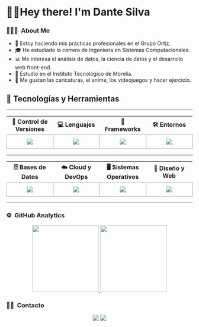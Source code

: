 <h1 align="left">💁‍♂️Hey there! I'm Dante Silva</h2>


### 👨🏻‍💻 &nbsp;About Me

- 🍊 Estoy haciendo mis prácticas profesionales en el Grupo Ortiz.
- 🎓 He estudiado la carrera de Ingeniería en Sistemas Computacionales.
- 📊 Me interesa el análisis de datos, la ciencia de datos y el desarrollo web front-end.
- 🏫 Estudio en el Instituto Tecnológico de Morelia.
- 🎨 Me gustan las caricaturas, el anime, los videojuegos y hacer ejercicio.

## 🌟 Tecnologías y Herramientas

<hr>

<table style="width: 100%">
  <tr>
    <th style="width: 25%">🔹 Control de Versiones</th>
    <th style="width: 25%">💻 Lenguajes</th>
    <th style="width: 25%">🎯 Frameworks</th>
    <th style="width: 25%">🛠️ Entornos</th>
  </tr>
  <tr>
    <td align="center" style="border: 2px solid #ccc; padding: 10px; border-radius: 10px;">
      <img src="https://skillicons.dev/icons?i=git,gitlab,github" />
    </td>
    <td align="center" style="border: 2px solid #ccc; padding: 10px; border-radius: 10px;">
      <img src="https://skillicons.dev/icons?i=python,java,html,css,r" />
    </td>
    <td align="center" style="border: 2px solid #ccc; padding: 10px; border-radius: 10px;">
      <img src="https://skillicons.dev/icons?i=bootstrap,laravel,angular,htmx" />
    </td>
    <td align="center" style="border: 2px solid #ccc; padding: 10px; border-radius: 10px;">
      <img src="https://skillicons.dev/icons?i=vscode,androidstudio,anaconda" />
    </td>
  </tr>
</table>

<hr>

<table style="width: 100%">
  <tr>
    <th style="width: 25%">🗄️ Bases de Datos</th>
    <th style="width: 25%">☁️ Cloud y DevOps</th>
    <th style="width: 25%">🖥️ Sistemas Operativos</th>
    <th style="width: 25%">🎨 Diseño y Web</th>
  </tr>
  <tr>
    <td align="center" style="border: 2px solid #ccc; padding: 10px; border-radius: 10px;">
      <img src="https://skillicons.dev/icons?i=mysql,postgres" />
    </td>
    <td align="center" style="border: 2px solid #ccc; padding: 10px; border-radius: 10px;">
      <img src="https://skillicons.dev/icons?i=azure,gcp,firebase,docker" />
    </td>
    <td align="center" style="border: 2px solid #ccc; padding: 10px; border-radius: 10px;">
      <img src="https://skillicons.dev/icons?i=linux,debian,windows" />
    </td>
    <td align="center" style="border: 2px solid #ccc; padding: 10px; border-radius: 10px;">
      <img src="https://skillicons.dev/icons?i=figma,wordpress" />
    </td>
  </tr>
</table>

<hr>


### ⚙️ &nbsp;GitHub Analytics

<p align="center">
  <a href="https://github.com/DanteSilva117">
    <img height="180em" src="https://github-readme-stats-eight-theta.vercel.app/api?username=DanteSilva117&show_icons=true&theme=algolia&include_all_commits=true&count_private=true"/>
  </a>
  <a href="https://github.com/DanteSilva117">
    <img height="180em" src="https://github-readme-stats-eight-theta.vercel.app/api/top-langs/?username=DanteSilva117&layout=compact&langs_count=8&theme=algolia"/>
  </a>
</p>

### 🤝🏻 &nbsp;Contacto

<p align="center">
<a href="dantesilvacalderon@outlook.com"><img src="https://img.shields.io/badge/Microsoft_Outlook-0078D4?style=for-the-badge&logo=microsoft-outlook&logoColor=white"/></a>
<a href="https://www.linkedin.com/in/dante-silva-7b1b3b1b3/"><img src="https://img.shields.io/badge/LinkedIn-0077B5?style=for-the-badge&logo=linkedin&logoColor=white"/></a>
</p>
